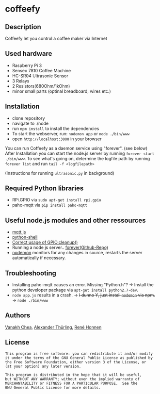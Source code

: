 # coffeefy

## Description

Coffeefy let you control a coffee maker via Internet

## Used hardware

- Raspberry Pi 3
- Senseo 7810 Coffee Machine
- HC-SR04 Ultrasonic Sensor
- 3 Relays
- 2 Resistors(680Ohm/1kOhm)
- minor small parts (optinal breadboard, wires etc.)

## Installation
- clone repository
- navigate to ./node
- run `npm install` to install the dependencies
- To start the webserver, run: `nodemon app` or `node ./bin/www`
- open `http://localhost:3000` in your browser

You can run Coffeefy as a daemon service using "forever". (see below)
After Installation you can start the node.js server by running `forever start ./bin/www`.
To see what's going on, determine the logfile path by running `forever list` and run
`tail -f <logfilepath>`

(Instructions for running `ultrasonic.py` in background)


## Required Python libraries
- RPi.GPIO via `sudo apt-get install rpi.gpio`
- paho-mqtt via `pip install paho-mqtt`

## Useful node.js modules and other ressources
- [mqtt.js](https://github.com/mqttjs/MQTT.js)
- [python-shell](https://github.com/extrabacon/python-shell)
- [Correct usage of GPIO.cleanup()](http://raspi.tv/2013/rpi-gpio-basics-3-how-to-exit-gpio-programs-cleanly-avoid-warnings-and-protect-your-pi)
- Running a node js server.. [forever(Github-Repo)](https://github.com/foreverjs/forever)
- [nodemon](http://nodemon.io/) monitors for any changes in source, restarts the server automatically if necessary.

## Troubleshooting
- Installing paho-mqtt causes an error. Missing "Python.h"? → Install the python developer package via `apt-get install python2.7-dev`.
- `node app.js` results in a crash. → <s>I dunno Y,  just install `nodemon` via npm.</s> →  `node ./bin/www`


## Authors
[Vanakh Chea](https://github.com/kanonenfutter/), [Alexander Thürling](https://github.com/revanjin), [René Honnen](https://github.com/rehne)

## License

    This program is free software: you can redistribute it and/or modify
    it under the terms of the GNU General Public License as published by
    the Free Software Foundation, either version 3 of the License, or
    (at your option) any later version.

    This program is distributed in the hope that it will be useful,
    but WITHOUT ANY WARRANTY; without even the implied warranty of
    MERCHANTABILITY or FITNESS FOR A PARTICULAR PURPOSE.  See the
    GNU General Public License for more details.
